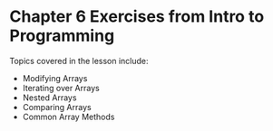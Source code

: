 # Chapter 6 Exercises from Intro to Programming

Topics covered in the lesson include:
* Modifying Arrays
* Iterating over Arrays
* Nested Arrays
* Comparing Arrays
* Common Array Methods
